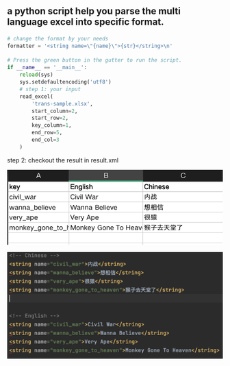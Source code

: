 a python script help you parse the multi language excel into specific format.
--
```python
# change the format by your needs
formatter = '<string name=\"{name}\">{str}</string>\n'

# Press the green button in the gutter to run the script.
if __name__ == '__main__':
    reload(sys)
    sys.setdefaultencoding('utf8')
    # step 1: your input
    read_excel(
        'trans-sample.xlsx',
        start_column=2,
        start_row=2,
        key_column=1,
        end_row=5,
        end_col=3
    )
```

step 2: checkout the result in result.xml

![excel](https://github.com/linversion/translation-script/blob/main/excel.png)

![result](https://github.com/linversion/translation-script/blob/main/result.png)